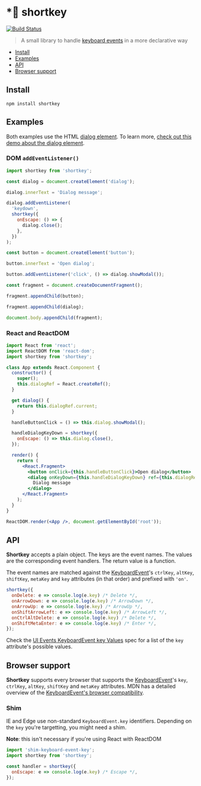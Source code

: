 # \*⃣ shortkey

[![Build Status](https://travis-ci.org/stevenbenisek/shortkey.svg?branch=master)](https://travis-ci.org/stevenbenisek/shortkey)

> A small library to handle [keyboard events](https://www.w3.org/TR/uievents/#events-keyboardevents) in a more declarative way

- [Install](#install)
- [Examples](#examples)
- [API](#api)
- [Browser support](#browser-support)

## Install

```shell
npm install shortkey
```

## Examples

Both examples use the HTML [dialog element](https://html.spec.whatwg.org/multipage/interactive-elements.html#the-dialog-element).
To learn more, [check out this demo about the dialog element](https://demo.agektmr.com/dialog/).

### DOM `addEventListener()`

```js
import shortkey from 'shortkey';

const dialog = document.createElement('dialog');

dialog.innerText = 'Dialog message';

dialog.addEventListener(
  'keydown',
  shortkey({
    onEscape: () => {
      dialog.close();
    },
  })
);

const button = document.createElement('button');

button.innerText = 'Open dialog';

button.addEventListener('click', () => dialog.showModal());

const fragment = document.createDocumentFragment();

fragment.appendChild(button);

fragment.appendChild(dialog);

document.body.appendChild(fragment);
```

### React and ReactDOM

```jsx
import React from 'react';
import ReactDOM from 'react-dom';
import shortkey from 'shortkey';

class App extends React.Component {
  constructor() {
    super();
    this.dialogRef = React.createRef();
  }

  get dialog() {
    return this.dialogRef.current;
  }

  handleButtonClick = () => this.dialog.showModal();

  handleDialogKeyDown = shortkey({
    onEscape: () => this.dialog.close(),
  });

  render() {
    return (
      <React.Fragment>
        <button onClick={this.handleButtonClick}>Open dialog</button>
        <dialog onKeyDown={this.handleDialogKeyDown} ref={this.dialogRef}>
          Dialog message
        </dialog>
      </React.Fragment>
    );
  }
}

ReactDOM.render(<App />, document.getElementById('root'));
```

## API

**Shortkey** accepts a plain object. The keys are the event names. The values are the corresponding event handlers. The return value is a function.

The event names are matched against the [KeyboardEvent](https://www.w3.org/TR/uievents/#interface-keyboardevent)'s `ctrlKey`, `altKey`, `shiftKey`, `metaKey` and `key` attributes (in that order) and prefixed with `'on'`.

```js
shortkey({
  onDelete: e => console.log(e.key) /* Delete */,
  onArrowDown: e => console.log(e.key) /* ArrowDown */,
  onArrowUp: e => console.log(e.key) /* ArrowUp */,
  onShiftArrowLeft: e => console.log(e.key) /* ArrowLeft */,
  onCtrlAltDelete: e => console.log(e.key) /* Delete */,
  onShiftMetaEnter: e => console.log(e.key) /* Enter */,
});
```

Check the [UI Events KeyboardEvent key Values](https://www.w3.org/TR/uievents-key/) spec for a list of the `key` attribute's possible values.

## Browser support

**Shortkey** supports every browser that supports the [KeyboardEvent](https://www.w3.org/TR/uievents/#keyboardevent-keyboardevent)'s `key`, `ctrlKey`, `altKey`, `shiftKey` and `metaKey` attributes. MDN has a detailed overview of the [KeyboardEvent's browser compatibility](https://developer.mozilla.org/en-US/docs/Web/API/KeyboardEvent#Browser_compatibility).

### Shim

IE and Edge use non-standard `KeyboardEvent.key` identifiers. Depending on the `key` you're targetting, you might need a shim.

**Note**: this isn't necessary if you're using React with ReactDOM

```js
import 'shim-keyboard-event-key';
import shortkey from 'shortkey';

const handler = shortkey({
  onEscape: e => console.log(e.key) /* Escape */,
});
```
